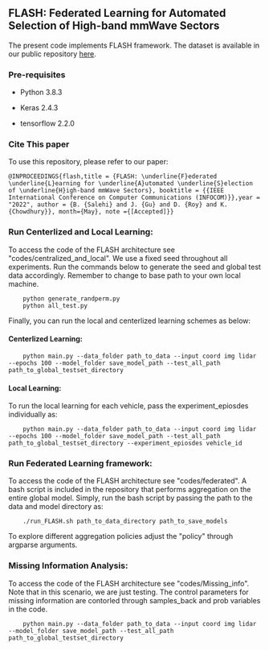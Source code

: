 ## FLASH: Federated Learning for Automated Selection of High-band mmWave Sectors

The present code implements FLASH framework. The dataset is available in our public repository [here](https://genesys-lab.org/multimodal-fusion-nextg-v2x-communications).

### Pre-requisites

- Python 3.8.3

- Keras 2.4.3 

- tensorflow 2.2.0


### Cite This paper
To use this repository, please refer to our paper: 

 `@INPROCEEDINGS{flash,title = {FLASH: \underline{F}ederated \underline{L}earning for \underline{A}utomated \underline{S}election of \underline{H}igh-band mmWave Sectors}, booktitle = {{IEEE International Conference on Computer Communications (INFOCOM)}},year = "2022", author = {B. {Salehi} and J. {Gu} and D. {Roy} and K. {Chowdhury}}, month={May}, note ={[Accepted]}}`
 
 
### Run Centerlized and Local Learning:
To access the code of the FLASH architecture see "codes/centralized_and_local". We use a fixed seed throughout all experiments. Run the commands below to generate the seed and global test data accordingly. Remember to change to base path to your own local machine.

        python generate_randperm.py
        python all_test.py
Finally, you can run the local and centerlized learning schemes as below:

#### Centerlized Learning:

        python main.py --data_folder path_to_data --input coord img lidar --epochs 100 --model_folder save_model_path --test_all_path path_to_global_testset_directory
#### Local Learning:

To run the local learning for each vehicle, pass the experiment_epiosdes individually as:

        python main.py --data_folder path_to_data --input coord img lidar --epochs 100 --model_folder save_model_path --test_all_path path_to_global_testset_directory --experiment_epiosdes vehicle_id
 
### Run Federated Learning framework:
To access the code of the FLASH architecture see "codes/federated". A bash script is included in the repository that performs aggregation on the entire global model. Simply, run the bash script by passing the path to the data and model directory as:

        ./run_FLASH.sh path_to_data_directory path_to_save_models

To explore different aggregation policies adjust the "policy" through argparse arguments.

### Missing Information Analysis:
To access the code of the FLASH architecture see "codes/Missing_info". Note that in this scenario, we are just testing. The control parameters for missing information are contorled through samples_back and prob variables in the code. 

        python main.py --data_folder path_to_data --input coord img lidar --model_folder save_model_path --test_all_path path_to_global_testset_directory 
